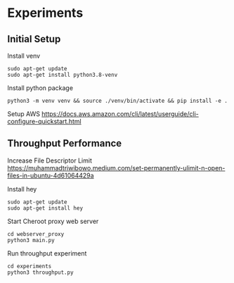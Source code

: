 # Experiments

## Initial Setup
Install venv
```
sudo apt-get update
sudo apt-get install python3.8-venv
```

Install python package
```
python3 -m venv venv && source ./venv/bin/activate && pip install -e .
```

Setup AWS
https://docs.aws.amazon.com/cli/latest/userguide/cli-configure-quickstart.html

## Throughput Performance
Increase File Descriptor Limit
https://muhammadtriwibowo.medium.com/set-permanently-ulimit-n-open-files-in-ubuntu-4d61064429a

Install hey
```
sudo apt-get update
sudo apt-get install hey
```

Start Cheroot proxy web server
```
cd webserver_proxy
python3 main.py
```

Run throughput experiment
```
cd experiments
python3 throughput.py
```
